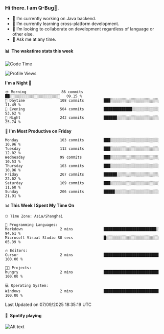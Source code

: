### Hi there. I am Q-Bug🐞.

- 🔭 I’m currently working on Java backend.
- 🌱 I’m currently learning cross-platform development.
- 👯 I’m looking to collaborate on development regardless of language or other else.
- 💬 Ask me at any time.

#### 📊 &nbsp;**The wakatime stats this week**  
<!--START_SECTION:waka-->
![Code Time](http://img.shields.io/badge/Code%20Time-352%20hrs%2017%20mins-blue)

![Profile Views](http://img.shields.io/badge/Profile%20Views-0-blue)

**I'm a Night 🦉** 

```text
🌞 Morning                86 commits          ██░░░░░░░░░░░░░░░░░░░░░░░   09.15 % 
🌆 Daytime                108 commits         ███░░░░░░░░░░░░░░░░░░░░░░   11.49 % 
🌃 Evening                504 commits         █████████████░░░░░░░░░░░░   53.62 % 
🌙 Night                  242 commits         ██████░░░░░░░░░░░░░░░░░░░   25.74 % 
```
📅 **I'm Most Productive on Friday** 

```text
Monday                   103 commits         ███░░░░░░░░░░░░░░░░░░░░░░   10.96 % 
Tuesday                  113 commits         ███░░░░░░░░░░░░░░░░░░░░░░   12.02 % 
Wednesday                99 commits          ███░░░░░░░░░░░░░░░░░░░░░░   10.53 % 
Thursday                 103 commits         ███░░░░░░░░░░░░░░░░░░░░░░   10.96 % 
Friday                   207 commits         ██████░░░░░░░░░░░░░░░░░░░   22.02 % 
Saturday                 109 commits         ███░░░░░░░░░░░░░░░░░░░░░░   11.60 % 
Sunday                   206 commits         █████░░░░░░░░░░░░░░░░░░░░   21.91 % 
```


📊 **This Week I Spent My Time On** 

```text
🕑︎ Time Zone: Asia/Shanghai

💬 Programming Languages: 
Markdown                 2 mins              ████████████████████████░   94.61 % 
Microsoft Visual Studio S0 secs              █░░░░░░░░░░░░░░░░░░░░░░░░   05.39 % 

🔥 Editors: 
Cursor                   2 mins              █████████████████████████   100.00 % 

🐱‍💻 Projects: 
hungry                   2 mins              █████████████████████████   100.00 % 

💻 Operating System: 
Windows                  2 mins              █████████████████████████   100.00 % 
```


 Last Updated on 07/09/2025 18:35:19 UTC
<!--END_SECTION:waka-->

#### 🎵 &nbsp;**Spotify playing**  
![Alt text](https://spotify-recently-played-readme.vercel.app/api?user=e5y1o4x7kdt9kf2blu4wvmb4s&unique={true|1|on|yes})
